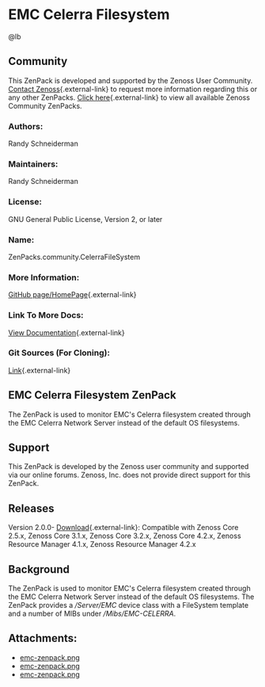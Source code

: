 # EMC Celerra Filesystem

@lb[](img/zenpack-emc-zenpack.png)

## Community

This ZenPack is developed and supported by the Zenoss User Community.
[Contact Zenoss](https://tryit.zenoss.com/zenpack-contact/){.external-link} to
request more information regarding this or any other ZenPacks. [Click here](https://zenoss.com/product/zenpacks?f%5B0%5D=im_field_zenpack_category:1021){.external-link} to
view all available Zenoss Community ZenPacks.

### Authors:

Randy Schneiderman

### Maintainers:

Randy Schneiderman

### License:

GNU General Public License, Version 2, or later

### Name:

ZenPacks.community.CelerraFileSystem

### More Information:

[GitHub page/HomePage](http://community.zenoss.org/docs/DOC-3482){.external-link}

### Link To More Docs:

[View Documentation](http://community.zenoss.org/docs/DOC-3482){.external-link}

### Git Sources (For Cloning):

[Link](https://github.com/zenoss/ZenPacks.community.CelerraFileSystem.git){.external-link}

## EMC Celerra Filesystem ZenPack

The ZenPack is used to monitor EMC's Celerra filesystem created through
the EMC Celerra Network Server instead of the default OS filesystems.

## Support

This ZenPack is developed by the Zenoss user community and supported via
our online forums. Zenoss, Inc. does not provide direct support for this
ZenPack.

## Releases

Version 2.0.0- [Download](https://storage.googleapis.com/zenpacks/ZenPacks.community.CelerraFileSystem/2.0.0/ZenPacks.community.CelerraFileSystem-2.0.0.egg){.external-link}:   Compatible with Zenoss Core 2.5.x, Zenoss Core 3.1.x, Zenoss Core
    3.2.x, Zenoss Core 4.2.x, Zenoss Resource Manager 4.1.x, Zenoss
    Resource Manager 4.2.x

## Background

The ZenPack is used to monitor EMC's Celerra filesystem created through
the EMC Celerra Network Server instead of the default OS filesystems.
The ZenPack provides a */Server/EMC* device class with a FileSystem
template and a number of MIBs under */Mibs/EMC-CELERRA*.

## Attachments:

-   [emc-zenpack.png](img/zenpack-emc-zenpack.png)
-   [emc-zenpack.png](img/zenpack-emc-zenpack.png)
-   [emc-zenpack.png](img/zenpack-emc-zenpack.png)

